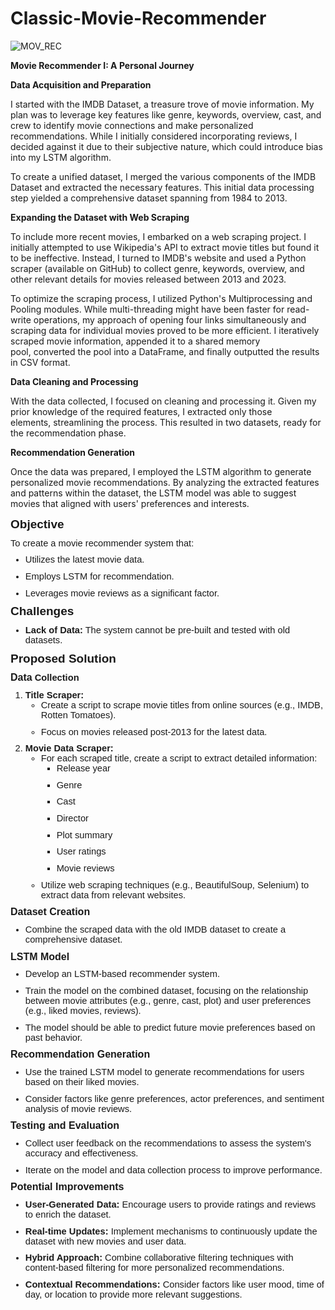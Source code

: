 # Classic-Movie-Recommender

![MOV_REC](https://github.com/ANURUDRA-JENA/Web-Scraping-Project-2/blob/6045fc0f32a07d37d7d5fcc442898769fa879365/asset_management/Designer%20(4).png)

<p data-sourcepos="3:1-3:43"><strong>Movie Recommender I: A Personal Journey</strong></p>
<p data-sourcepos="5:1-5:36"><strong>Data Acquisition and Preparation</strong></p>
<p data-sourcepos="7:1-7:58">I started with the IMDB Dataset,&nbsp;a treasure trove of movie information.&nbsp;My plan was to leverage key features like genre,&nbsp;keywords,&nbsp;overview,&nbsp;cast,&nbsp;and crew to identify movie connections and make personalized recommendations.&nbsp;While I initially considered incorporating reviews,&nbsp;I decided against it due to their subjective nature,&nbsp;which could introduce bias into my LSTM algorithm.</p>
<p data-sourcepos="9:1-9:41">To create a unified dataset,&nbsp;I merged the various components of the IMDB Dataset and extracted the necessary features.&nbsp;This initial data processing step yielded a comprehensive dataset spanning from 1984 to 2013.</p>
<p data-sourcepos="11:1-11:43"><strong>Expanding the Dataset with Web Scraping</strong></p>
<p data-sourcepos="13:1-13:361">To include more recent movies,&nbsp;I embarked on a web scraping project.&nbsp;I initially attempted to use Wikipedia&apos;s API to extract movie titles but found it to be ineffective.&nbsp;Instead,&nbsp;I turned to IMDB&apos;s website and used a Python scraper (available on GitHub) to collect genre,&nbsp;keywords,&nbsp;overview,&nbsp;and other relevant details for movies released between 2013 and 2023.</p>
<p data-sourcepos="15:1-15:229">To optimize the scraping process,&nbsp;I utilized Python&apos;s Multiprocessing and Pooling modules.&nbsp;While multi-threading might have been faster for read-write operations,&nbsp;my approach of opening four links simultaneously and scraping data for individual movies proved to be more efficient.&nbsp;I iteratively scraped movie information,&nbsp;appended it to a shared memory pool,&nbsp;converted the pool into a DataFrame,&nbsp;and finally outputted the results in CSV format.</p>
<p data-sourcepos="17:1-17:32"><strong>Data Cleaning and Processing</strong></p>
<p data-sourcepos="19:1-19:242">With the data collected,&nbsp;I focused on cleaning and processing it.&nbsp;Given my prior knowledge of the required features,&nbsp;I extracted only those elements,&nbsp;streamlining the process.&nbsp;This resulted in two datasets,&nbsp;ready for the recommendation phase.</p>
<p data-sourcepos="21:1-21:29"><strong>Recommendation Generation</strong></p>
<p data-sourcepos="23:1-23:201">Once the data was prepared, I employed the LSTM algorithm to generate personalized movie recommendations. By analyzing the extracted features and patterns within the dataset, the LSTM model was able to suggest movies that aligned with users&apos; preferences and interests.</p>

<p style='margin-top:0in;margin-right:0in;margin-bottom:8.0pt;margin-left:0in;font-size:11.0pt;font-family:"Calibri",sans-serif;'><strong><span style="font-size:19px;">Objective</span></strong></p>
<p style='margin-top:0in;margin-right:0in;margin-bottom:8.0pt;margin-left:0in;font-size:11.0pt;font-family:"Calibri",sans-serif;'>To create a movie recommender system that:</p>
<ul style="margin-bottom:0in;margin-top:0in;" type="disc">
    <li style='margin-top:0in;margin-right:0in;margin-bottom:8.0pt;margin-left:0in;font-size:11.0pt;font-family:"Calibri",sans-serif;'>Utilizes the latest movie data.</li>
    <li style='margin-top:0in;margin-right:0in;margin-bottom:8.0pt;margin-left:0in;font-size:11.0pt;font-family:"Calibri",sans-serif;'>Employs LSTM for recommendation.</li>
    <li style='margin-top:0in;margin-right:0in;margin-bottom:8.0pt;margin-left:0in;font-size:11.0pt;font-family:"Calibri",sans-serif;'>Leverages movie reviews as a significant factor.</li>
</ul>
<p style='margin-top:0in;margin-right:0in;margin-bottom:8.0pt;margin-left:0in;font-size:11.0pt;font-family:"Calibri",sans-serif;'><strong><span style="font-size:19px;">Challenges</span></strong></p>
<ul style="margin-bottom:0in;margin-top:0in;" type="disc">
    <li style='margin-top:0in;margin-right:0in;margin-bottom:8.0pt;margin-left:0in;font-size:11.0pt;font-family:"Calibri",sans-serif;'><strong>Lack of Data:</strong> The system cannot be pre-built and tested with old datasets.</li>
</ul>
<p style='margin-top:0in;margin-right:0in;margin-bottom:8.0pt;margin-left:0in;font-size:11.0pt;font-family:"Calibri",sans-serif;'><strong><span style="font-size:19px;">Proposed Solution</span></strong></p>
<p style='margin-top:0in;margin-right:0in;margin-bottom:8.0pt;margin-left:0in;font-size:11.0pt;font-family:"Calibri",sans-serif;'><strong><span style="font-size:16px;">Data</span> Collection</strong></p>
<ol style="margin-bottom:0in;margin-top:0in;" start="1" type="1">
    <li style='margin-top:0in;margin-right:0in;margin-bottom:8.0pt;margin-left:0in;font-size:11.0pt;font-family:"Calibri",sans-serif;'><strong>Title Scraper:</strong>
        <ul style="margin-bottom:0in;margin-top:0in;" type="circle">
            <li style='margin-top:0in;margin-right:0in;margin-bottom:8.0pt;margin-left:0in;font-size:11.0pt;font-family:"Calibri",sans-serif;'>Create a script to scrape movie titles from online sources (e.g., IMDB, Rotten Tomatoes).</li>
            <li style='margin-top:0in;margin-right:0in;margin-bottom:8.0pt;margin-left:0in;font-size:11.0pt;font-family:"Calibri",sans-serif;'>Focus on movies released post-2013 for the latest data.</li>
        </ul>
    </li>
    <li style='margin-top:0in;margin-right:0in;margin-bottom:8.0pt;margin-left:0in;font-size:11.0pt;font-family:"Calibri",sans-serif;'><strong>Movie Data Scraper:</strong>
        <ul style="margin-bottom:0in;margin-top:0in;" type="circle">
            <li style='margin-top:0in;margin-right:0in;margin-bottom:8.0pt;margin-left:0in;font-size:11.0pt;font-family:"Calibri",sans-serif;'>For each scraped title, create a script to extract detailed information:<ul style="margin-bottom:0in;margin-top:0in;" type="square">
                    <li style='margin-top:0in;margin-right:0in;margin-bottom:8.0pt;margin-left:0in;font-size:11.0pt;font-family:"Calibri",sans-serif;'>Release year</li>
                    <li style='margin-top:0in;margin-right:0in;margin-bottom:8.0pt;margin-left:0in;font-size:11.0pt;font-family:"Calibri",sans-serif;'>Genre</li>
                    <li style='margin-top:0in;margin-right:0in;margin-bottom:8.0pt;margin-left:0in;font-size:11.0pt;font-family:"Calibri",sans-serif;'>Cast</li>
                    <li style='margin-top:0in;margin-right:0in;margin-bottom:8.0pt;margin-left:0in;font-size:11.0pt;font-family:"Calibri",sans-serif;'>Director</li>
                    <li style='margin-top:0in;margin-right:0in;margin-bottom:8.0pt;margin-left:0in;font-size:11.0pt;font-family:"Calibri",sans-serif;'>Plot summary</li>
                    <li style='margin-top:0in;margin-right:0in;margin-bottom:8.0pt;margin-left:0in;font-size:11.0pt;font-family:"Calibri",sans-serif;'>User ratings</li>
                    <li style='margin-top:0in;margin-right:0in;margin-bottom:8.0pt;margin-left:0in;font-size:11.0pt;font-family:"Calibri",sans-serif;'>Movie reviews</li>
                </ul>
            </li>
            <li style='margin-top:0in;margin-right:0in;margin-bottom:8.0pt;margin-left:0in;font-size:11.0pt;font-family:"Calibri",sans-serif;'>Utilize web scraping techniques (e.g., BeautifulSoup, Selenium) to extract data from relevant websites.</li>
        </ul>
    </li>
</ol>
<p style='margin-top:0in;margin-right:0in;margin-bottom:8.0pt;margin-left:0in;font-size:11.0pt;font-family:"Calibri",sans-serif;'><strong><span style="font-size:16px;">Dataset Creation</span></strong></p>
<ul style="margin-bottom:0in;margin-top:0in;" type="disc">
    <li style='margin-top:0in;margin-right:0in;margin-bottom:8.0pt;margin-left:0in;font-size:11.0pt;font-family:"Calibri",sans-serif;'>Combine the scraped data with the old IMDB dataset to create a comprehensive dataset.</li>
</ul>
<p style='margin-top:0in;margin-right:0in;margin-bottom:8.0pt;margin-left:0in;font-size:11.0pt;font-family:"Calibri",sans-serif;'><strong><span style="font-size:16px;">LSTM Model</span></strong></p>
<ul style="margin-bottom:0in;margin-top:0in;" type="disc">
    <li style='margin-top:0in;margin-right:0in;margin-bottom:8.0pt;margin-left:0in;font-size:11.0pt;font-family:"Calibri",sans-serif;'>Develop an LSTM-based recommender system.</li>
    <li style='margin-top:0in;margin-right:0in;margin-bottom:8.0pt;margin-left:0in;font-size:11.0pt;font-family:"Calibri",sans-serif;'>Train the model on the combined dataset, focusing on the relationship between movie attributes (e.g., genre, cast, plot) and user preferences (e.g., liked movies, reviews).</li>
    <li style='margin-top:0in;margin-right:0in;margin-bottom:8.0pt;margin-left:0in;font-size:11.0pt;font-family:"Calibri",sans-serif;'>The model should be able to predict future movie preferences based on past behavior.</li>
</ul>
<p style='margin-top:0in;margin-right:0in;margin-bottom:8.0pt;margin-left:0in;font-size:11.0pt;font-family:"Calibri",sans-serif;'><strong><span style="font-size:16px;">Recommendation Generation</span></strong></p>
<ul style="margin-bottom:0in;margin-top:0in;" type="disc">
    <li style='margin-top:0in;margin-right:0in;margin-bottom:8.0pt;margin-left:0in;font-size:11.0pt;font-family:"Calibri",sans-serif;'>Use the trained LSTM model to generate recommendations for users based on their liked movies.</li>
    <li style='margin-top:0in;margin-right:0in;margin-bottom:8.0pt;margin-left:0in;font-size:11.0pt;font-family:"Calibri",sans-serif;'>Consider factors like genre preferences, actor preferences, and sentiment analysis of movie reviews.</li>
</ul>
<p style='margin-top:0in;margin-right:0in;margin-bottom:8.0pt;margin-left:0in;font-size:11.0pt;font-family:"Calibri",sans-serif;'><strong><span style="font-size:16px;">Testing and Evaluation</span></strong></p>
<ul style="margin-bottom:0in;margin-top:0in;" type="disc">
    <li style='margin-top:0in;margin-right:0in;margin-bottom:8.0pt;margin-left:0in;font-size:11.0pt;font-family:"Calibri",sans-serif;'>Collect user feedback on the recommendations to assess the system&apos;s accuracy and effectiveness.</li>
    <li style='margin-top:0in;margin-right:0in;margin-bottom:8.0pt;margin-left:0in;font-size:11.0pt;font-family:"Calibri",sans-serif;'>Iterate on the model and data collection process to improve performance.</li>
</ul>
<p style='margin-top:0in;margin-right:0in;margin-bottom:8.0pt;margin-left:0in;font-size:11.0pt;font-family:"Calibri",sans-serif;'><strong><span style="font-size:16px;">Potential Improvements</span></strong></p>
<ul style="margin-bottom:0in;margin-top:0in;" type="disc">
    <li style='margin-top:0in;margin-right:0in;margin-bottom:8.0pt;margin-left:0in;font-size:11.0pt;font-family:"Calibri",sans-serif;'><strong>User-Generated Data:</strong> Encourage users to provide ratings and reviews to enrich the dataset.</li>
    <li style='margin-top:0in;margin-right:0in;margin-bottom:8.0pt;margin-left:0in;font-size:11.0pt;font-family:"Calibri",sans-serif;'><strong>Real-time Updates:</strong> Implement mechanisms to continuously update the dataset with new movies and user data.</li>
    <li style='margin-top:0in;margin-right:0in;margin-bottom:8.0pt;margin-left:0in;font-size:11.0pt;font-family:"Calibri",sans-serif;'><strong>Hybrid Approach:</strong> Combine collaborative filtering techniques with content-based filtering for more personalized recommendations.</li>
    <li style='margin-top:0in;margin-right:0in;margin-bottom:8.0pt;margin-left:0in;font-size:11.0pt;font-family:"Calibri",sans-serif;'><strong>Contextual Recommendations:</strong> Consider factors like user mood, time of day, or location to provide more relevant suggestions.</li>
</ul>
